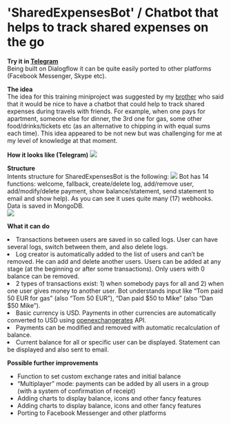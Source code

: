 # 'SharedExpensesBot' / Chatbot that helps to track shared expenses on the go
<p>
    <b>Try it in <a href="http://t.me/SharedExpensesBot">Telegram</a></b>
    <br>Being built on Dialogflow it can be quite easily ported to other platforms (Facebook Messenger, Skype etc).
</p>
<p>
    <b>The idea</b>
    <br>The idea for this training miniproject was suggested by my <a href="https://www.facebook.com/viktor.dziuban">brother</a> who said that it would be nice to have a chatbot that could help to track shared expenses during travels with friends. For example, when one pays for apartment, someone else for dinner, the 3rd one for gas, some other food/drinks/tickets etc (as an alternative to chipping in with equal sums each time). This idea appeared to be not new but was challenging for me at my level of knowledge at that moment.
</p>
<p>
    <b>How it looks like (Telegram)</b>
    <a href="https://iuriid.github.io/img/cbb-5.jpg" target="_blank"><img src="https://iuriid.github.io/img/cbb-5.jpg" class="img-fluid img-thumbnail" style="max-width: 800px"></a>
</p>
<p>
    <b>Structure</b>
    <br>Intents structure for SharedExpensesBot is the following:
    <a href="https://iuriid.github.io/img/seb_intents_structure.gif" target="_blank"><img src="https://iuriid.github.io/img/seb_intents_structure.gif" class="img-fluid img-thumbnail" style="max-width: 800px"></a>
    Bot has 14 functions: welcome, fallback, create/delete log, add/remove user, add/modify/delete payment, show balance/statement, send statement to email and show help). As you can see it uses quite many (17) webhooks. Data is saved in MongoDB.
    <br><a href="https://iuriid.github.io/img/seb_db.gif" target="_blank"><img src="https://iuriid.github.io/img/seb_db.gif" class="img-fluid img-thumbnail" style="max-width: 800px"></a>
</p>
<p>
    <b>What it can do</b>
    </ul>
        <li>Transactions between users are saved in so called logs. User can have several logs, switch between them, and also delete logs.</li>
        <li>Log creator is automatically added to the list of users and can’t be removed. He can add and delete another users. Users can be added at any stage (at the beginning or after some transactions). Only users with 0 balance can be removed.</li>
        <li>2 types of transactions exist: 1) when somebody pays for all and 2) when one user gives money to another user. Bot understands input like “Tom paid 50 EUR for gas” (also “Tom 50 EUR”), “Dan paid $50 to Mike” (also “Dan $50 Mike”).</li>
        <li>Basic currency is USD. Payments in other currencies are automatically converted to USD using <a href="https://openexchangerates.org/" target="_blank">openexchangerates</a> API.</li>
        <li>Payments can be modified and removed with automatic recalculation of balance.</li>
        <li>Current balance for all or specific user can be displayed. Statement can be displayed and also sent to email.</li>
    </ul>
</p>
<p>
    <b>Possible further improvements</b>
    <ul>
        <li>Function to set custom exchange rates and initial balance</li>
        <li>“Multiplayer” mode: payments can be added by all users in a group (with a system of confirmation of receipt)</li>
        <li>Adding charts to display balance, icons and other fancy features</li>
        <li>Adding charts to display balance, icons and other fancy features</li>
        <li>Porting to Facebook Messenger and other platforms</li>
    </ul>
</p>


